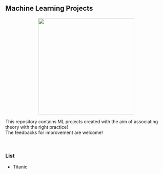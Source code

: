<h2>Machine Learning Projects </h2>


<p align="center">
<img src="https://media.giphy.com/media/sZJE1DzZOadRLoXzxX/giphy.gif" width="300">
</p>


<p>
This repository contains ML projects created with the aim of associating theory with the right practice!<br>
The feedbacks for improvement are welcome!
</p>

<br>

<h3>List</h3>
<ul>
<li>Titanic</li>
</ul>
